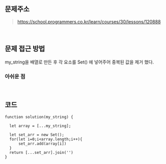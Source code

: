 ## 문제주소
>https://school.programmers.co.kr/learn/courses/30/lessons/120888

</br>

## 문제 접근 방법
my_string을 배열로 만든 후 각 요소를 Set() 에 넣어주어 중복된 값을 제거 했다.
</br>

### 아쉬운 점

</br>

## 코드
```
function solution(my_string) {

  let array = [...my_string];

  let set_arr = new Set();
  for(let i=0;i<array.length;i++){
      set_arr.add(array[i])
  }
  return [...set_arr].join('')
}
```